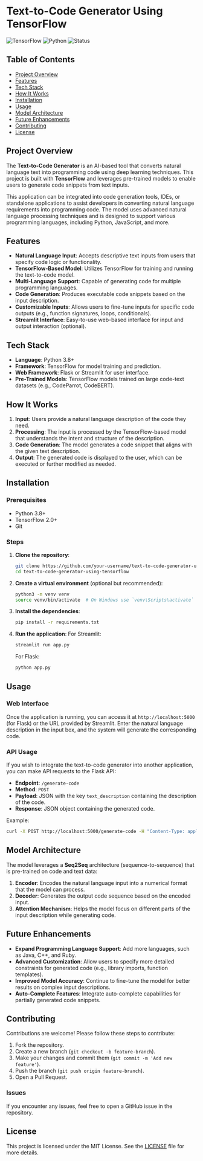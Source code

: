 # Text-to-Code Generator Using TensorFlow

![TensorFlow](https://img.shields.io/badge/TensorFlow-v2.0+-orange)
![Python](https://img.shields.io/badge/Python-3.8+-blue)
![Status](https://img.shields.io/badge/Status-Active-brightgreen)

## Table of Contents

- [Project Overview](#project-overview)
- [Features](#features)
- [Tech Stack](#tech-stack)
- [How It Works](#how-it-works)
- [Installation](#installation)
- [Usage](#usage)
- [Model Architecture](#model-architecture)
- [Future Enhancements](#future-enhancements)
- [Contributing](#contributing)
- [License](#license)

## Project Overview

The **Text-to-Code Generator** is an AI-based tool that converts natural language text into programming code using deep learning techniques. This project is built with **TensorFlow** and leverages pre-trained models to enable users to generate code snippets from text inputs.

This application can be integrated into code generation tools, IDEs, or standalone applications to assist developers in converting natural language requirements into programming code. The model uses advanced natural language processing techniques and is designed to support various programming languages, including Python, JavaScript, and more.

## Features

- **Natural Language Input**: Accepts descriptive text inputs from users that specify code logic or functionality.
- **TensorFlow-Based Model**: Utilizes TensorFlow for training and running the text-to-code model.
- **Multi-Language Support**: Capable of generating code for multiple programming languages.
- **Code Generation**: Produces executable code snippets based on the input description.
- **Customizable Inputs**: Allows users to fine-tune inputs for specific code outputs (e.g., function signatures, loops, conditionals).
- **Streamlit Interface**: Easy-to-use web-based interface for input and output interaction (optional).
  
## Tech Stack

- **Language**: Python 3.8+
- **Framework**: TensorFlow for model training and prediction.
- **Web Framework**: Flask or Streamlit for user interface.
- **Pre-Trained Models**: TensorFlow models trained on large code-text datasets (e.g., CodeParrot, CodeBERT).
  
## How It Works

1. **Input**: Users provide a natural language description of the code they need.
2. **Processing**: The input is processed by the TensorFlow-based model that understands the intent and structure of the description.
3. **Code Generation**: The model generates a code snippet that aligns with the given text description.
4. **Output**: The generated code is displayed to the user, which can be executed or further modified as needed.

## Installation

### Prerequisites

- Python 3.8+
- TensorFlow 2.0+
- Git

### Steps

1. **Clone the repository**:
   ```bash
   git clone https://github.com/your-username/text-to-code-generator-using-tensorflow.git
   cd text-to-code-generator-using-tensorflow
   ```

2. **Create a virtual environment** (optional but recommended):
   ```bash
   python3 -m venv venv
   source venv/bin/activate  # On Windows use `venv\Scripts\activate`
   ```

3. **Install the dependencies**:
   ```bash
   pip install -r requirements.txt
   ```

4. **Run the application**:
   For Streamlit:
   ```bash
   streamlit run app.py
   ```
   For Flask:
   ```bash
   python app.py
   ```

## Usage

### Web Interface

Once the application is running, you can access it at `http://localhost:5000` (for Flask) or the URL provided by Streamlit. Enter the natural language description in the input box, and the system will generate the corresponding code.

### API Usage

If you wish to integrate the text-to-code generator into another application, you can make API requests to the Flask API:

- **Endpoint**: `/generate-code`
- **Method**: `POST`
- **Payload**: JSON with the key `text_description` containing the description of the code.
- **Response**: JSON object containing the generated code.

Example:
```bash
curl -X POST http://localhost:5000/generate-code -H "Content-Type: application/json" -d '{"text_description": "Create a function that calculates the factorial of a number in Python"}'
```

## Model Architecture

The model leverages a **Seq2Seq** architecture (sequence-to-sequence) that is pre-trained on code and text data:

1. **Encoder**: Encodes the natural language input into a numerical format that the model can process.
2. **Decoder**: Generates the output code sequence based on the encoded input.
3. **Attention Mechanism**: Helps the model focus on different parts of the input description while generating code.

## Future Enhancements

- **Expand Programming Language Support**: Add more languages, such as Java, C++, and Ruby.
- **Advanced Customization**: Allow users to specify more detailed constraints for generated code (e.g., library imports, function templates).
- **Improved Model Accuracy**: Continue to fine-tune the model for better results on complex input descriptions.
- **Auto-Complete Features**: Integrate auto-complete capabilities for partially generated code snippets.
  
## Contributing

Contributions are welcome! Please follow these steps to contribute:

1. Fork the repository.
2. Create a new branch (`git checkout -b feature-branch`).
3. Make your changes and commit them (`git commit -m 'Add new feature'`).
4. Push the branch (`git push origin feature-branch`).
5. Open a Pull Request.

### Issues

If you encounter any issues, feel free to open a GitHub issue in the repository.

## License

This project is licensed under the MIT License. See the [LICENSE](LICENSE) file for more details.
